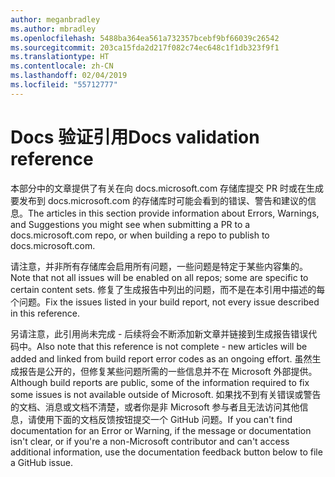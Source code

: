 ```yaml
---
author: meganbradley
ms.author: mbradley
ms.openlocfilehash: 5488ba364ea561a732357bcebf9bf66039c26542
ms.sourcegitcommit: 203ca15fda2d217f082c74ec648c1f1db323f9f1
ms.translationtype: HT
ms.contentlocale: zh-CN
ms.lasthandoff: 02/04/2019
ms.locfileid: "55712777"
---
```

# <a name="docs-validation-reference"></a><span data-ttu-id="17165-101">Docs 验证引用</span><span class="sxs-lookup"><span data-stu-id="17165-101">Docs validation reference</span></span>

<span data-ttu-id="17165-102">本部分中的文章提供了有关在向 docs.microsoft.com 存储库提交 PR 时或在生成要发布到 docs.microsoft.com 的存储库时可能会看到的错误、警告和建议的信息。</span><span class="sxs-lookup"><span data-stu-id="17165-102">The articles in this section provide information about Errors, Warnings, and Suggestions you might see when submitting a PR to a docs.microsoft.com repo, or when building a repo to publish to docs.microsoft.com.</span></span>

<span data-ttu-id="17165-103">请注意，并非所有存储库会启用所有问题，一些问题是特定于某些内容集的。</span><span class="sxs-lookup"><span data-stu-id="17165-103">Note that not all issues will be enabled on all repos; some are specific to certain content sets.</span></span> <span data-ttu-id="17165-104">修复了生成报告中列出的问题，而不是在本引用中描述的每个问题。</span><span class="sxs-lookup"><span data-stu-id="17165-104">Fix the issues listed in your build report, not every issue described in this reference.</span></span>

<span data-ttu-id="17165-105">另请注意，此引用尚未完成 - 后续将会不断添加新文章并链接到生成报告错误代码中。</span><span class="sxs-lookup"><span data-stu-id="17165-105">Also note that this reference is not complete - new articles will be added and linked from build report error codes as an ongoing effort.</span></span> <span data-ttu-id="17165-106">虽然生成报告是公开的，但修复某些问题所需的一些信息并不在 Microsoft 外部提供。</span><span class="sxs-lookup"><span data-stu-id="17165-106">Although build reports are public, some of the information required to fix some issues is not available outside of Microsoft.</span></span> <span data-ttu-id="17165-107">如果找不到有关错误或警告的文档、消息或文档不清楚，或者你是非 Microsoft 参与者且无法访问其他信息，请使用下面的文档反馈按钮提交一个 GitHub 问题。</span><span class="sxs-lookup"><span data-stu-id="17165-107">If you can't find documentation for an Error or Warning, if the message or documentation isn't clear, or if you're a non-Microsoft contributor and can't access additional information, use the documentation feedback button below to file a GitHub issue.</span></span>